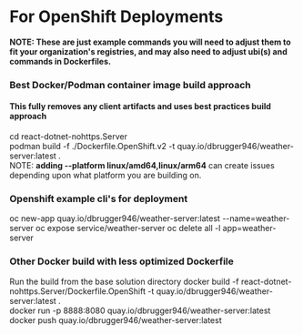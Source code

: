 # For OpenShift Deployments
**NOTE: These are just example commands you will need to adjust them to fit your organization's registries, and may also need to adjust ubi(s) and commands in Dockerfiles.**
### Best Docker/Podman container image build approach
#### This fully removes any client artifacts and uses best practices build approach
cd react-dotnet-nohttps.Server  
podman build  -f ./Dockerfile.OpenShift.v2 -t quay.io/dbrugger946/weather-server:latest  .  
NOTE: **adding  --platform linux/amd64,linux/arm64** can create issues depending upon what platform you are building on.


### Openshift example cli's for deployment
oc new-app quay.io/dbrugger946/weather-server:latest --name=weather-server
oc expose service/weather-server
oc delete all -l app=weather-server

### Other Docker build with less optimized Dockerfile
Run the build from the base solution directory
docker build  -f react-dotnet-nohttps.Server/Dockerfile.OpenShift -t quay.io/dbrugger946/weather-server:latest  .  
docker run -p 8888:8080 quay.io/dbrugger946/weather-server:latest  
docker push quay.io/dbrugger946/weather-server:latest
